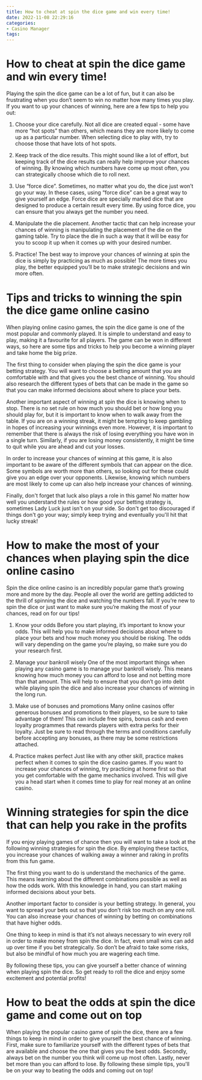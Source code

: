 ```yaml
---
title: How to cheat at spin the dice game and win every time!
date: 2022-11-08 22:29:16
categories:
- Casino Manager
tags:
---
```



#  How to cheat at spin the dice game and win every time!

Playing the spin the dice game can be a lot of fun, but it can also be frustrating when you don’t seem to win no matter how many times you play. If you want to up your chances of winning, here are a few tips to help you out:

1. Choose your dice carefully. Not all dice are created equal - some have more “hot spots” than others, which means they are more likely to come up as a particular number. When selecting dice to play with, try to choose those that have lots of hot spots.

2. Keep track of the dice results. This might sound like a lot of effort, but keeping track of the dice results can really help improve your chances of winning. By knowing which numbers have come up most often, you can strategically choose which die to roll next.

3. Use “force dice”. Sometimes, no matter what you do, the dice just won’t go your way. In these cases, using “force dice” can be a great way to give yourself an edge. Force dice are specially marked dice that are designed to produce a certain result every time. By using force dice, you can ensure that you always get the number you need.

4. Manipulate the die placement. Another tactic that can help increase your chances of winning is manipulating the placement of the die on the gaming table. Try to place the die in such a way that it will be easy for you to scoop it up when it comes up with your desired number.

5. Practice! The best way to improve your chances of winning at spin the dice is simply by practicing as much as possible! The more times you play, the better equipped you’ll be to make strategic decisions and win more often.

#  Tips and tricks to winning the spin the dice game online casino

When playing online casino games, the spin the dice game is one of the most popular and commonly played. It is simple to understand and easy to play, making it a favourite for all players. The game can be won in different ways, so here are some tips and tricks to help you become a winning player and take home the big prize.

The first thing to consider when playing the spin the dice game is your betting strategy. You will want to choose a betting amount that you are comfortable with and that gives you the best chance of winning. You should also research the different types of bets that can be made in the game so that you can make informed decisions about where to place your bets.

Another important aspect of winning at spin the dice is knowing when to stop. There is no set rule on how much you should bet or how long you should play for, but it is important to know when to walk away from the table. If you are on a winning streak, it might be tempting to keep gambling in hopes of increasing your winnings even more. However, it is important to remember that there is always the risk of losing everything you have won in a single turn. Similarly, if you are losing money consistently, it might be time to quit while you are ahead and cut your losses.

In order to increase your chances of winning at this game, it is also important to be aware of the different symbols that can appear on the dice. Some symbols are worth more than others, so looking out for these could give you an edge over your opponents. Likewise, knowing which numbers are most likely to come up can also help increase your chances of winning.

Finally, don't forget that luck also plays a role in this game! No matter how well you understand the rules or how good your betting strategy is, sometimes Lady Luck just isn't on your side. So don't get too discouraged if things don't go your way; simply keep trying and eventually you'll hit that lucky streak!

#  How to make the most of your chances when playing spin the dice online casino



Spin the dice online casino is an incredibly popular game that’s growing more and more by the day. People all over the world are getting addicted to the thrill of spinning the dice and watching the numbers fall. If you’re new to spin the dice or just want to make sure you’re making the most of your chances, read on for our tips!

1. Know your odds
Before you start playing, it’s important to know your odds. This will help you to make informed decisions about where to place your bets and how much money you should be risking. The odds will vary depending on the game you’re playing, so make sure you do your research first.

2. Manage your bankroll wisely
One of the most important things when playing any casino game is to manage your bankroll wisely. This means knowing how much money you can afford to lose and not betting more than that amount. This will help to ensure that you don’t go into debt while playing spin the dice and also increase your chances of winning in the long run.

3. Make use of bonuses and promotions
Many online casinos offer generous bonuses and promotions to their players, so be sure to take advantage of them! This can include free spins, bonus cash and even loyalty programmes that rewards players with extra perks for their loyalty. Just be sure to read through the terms and conditions carefully before accepting any bonuses, as there may be some restrictions attached.

4. Practice makes perfect
Just like with any other skill, practice makes perfect when it comes to spin the dice casino games. If you want to increase your chances of winning, try practicing at home first so that you get comfortable with the game mechanics involved. This will give you a head start when it comes time to play for real money at an online casino.

#  Winning strategies for spin the dice that can help you rake in the profits

If you enjoy playing games of chance then you will want to take a look at the following winning strategies for spin the dice. By employing these tactics, you increase your chances of walking away a winner and raking in profits from this fun game.

The first thing you want to do is understand the mechanics of the game. This means learning about the different combinations possible as well as how the odds work. With this knowledge in hand, you can start making informed decisions about your bets.

Another important factor to consider is your betting strategy. In general, you want to spread your bets out so that you don’t risk too much on any one roll. You can also increase your chances of winning by betting on combinations that have higher odds.

One thing to keep in mind is that it’s not always necessary to win every roll in order to make money from spin the dice. In fact, even small wins can add up over time if you bet strategically. So don’t be afraid to take some risks, but also be mindful of how much you are wagering each time.

By following these tips, you can give yourself a better chance of winning when playing spin the dice. So get ready to roll the dice and enjoy some excitement and potential profits!

#  How to beat the odds at spin the dice game and come out on top

When playing the popular casino game of spin the dice, there are a few things to keep in mind in order to give yourself the best chance of winning. First, make sure to familiarize yourself with the different types of bets that are available and choose the one that gives you the best odds. Secondly, always bet on the number you think will come up most often. Lastly, never bet more than you can afford to lose. By following these simple tips, you'll be on your way to beating the odds and coming out on top!